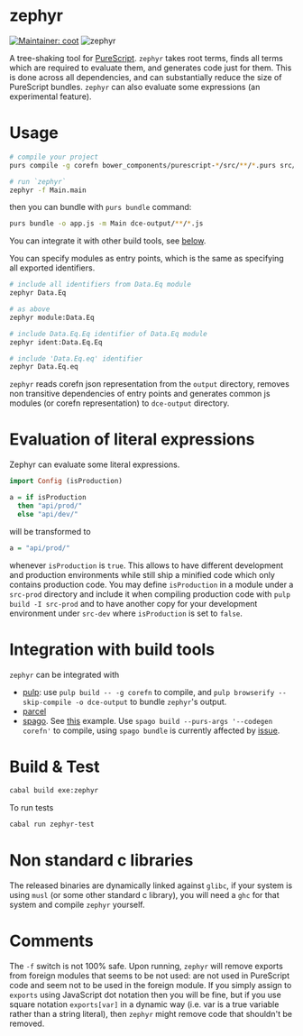 # zephyr
[![Maintainer: coot](https://img.shields.io/badge/maintainer-coot-lightgrey.svg)](http://github.com/coot)
![zephyr](https://github.com/coot/zephyr/workflows/Haskell%20CI/badge.svg)

A tree-shaking tool for [PureScript](https://github.com/purescript/purescript).
`zephyr` takes root terms, finds all terms which are required to evaluate
them, and generates code just for them.  This is done across all dependencies,
and can substantially reduce the size of PureScript bundles.  `zephyr` can also
evaluate some expressions (an experimental feature).

# Usage
```sh
# compile your project
purs compile -g corefn bower_components/purescript-*/src/**/*.purs src/**/*.purs

# run `zephyr`
zephyr -f Main.main
```
then you can bundle with `purs bundle` command:

```sh
purs bundle -o app.js -m Main dce-output/**/*.js
```
You can integrate it with other build tools, see
[below](#Integration-with-build-tools).

You can specify modules as entry points, which is the same as specifying all
exported identifiers.

```sh
# include all identifiers from Data.Eq module
zephyr Data.Eq

# as above
zephyr module:Data.Eq

# include Data.Eq.Eq identifier of Data.Eq module
zephyr ident:Data.Eq.Eq

# include 'Data.Eq.eq' identifier
zephyr Data.Eq.eq
```

`zephyr` reads corefn json representation from the `output` directory, removes
non transitive dependencies of entry points and generates common js modules (or
corefn representation) to `dce-output` directory.

# Evaluation of literal expressions

Zephyr can evaluate some literal expressions.
```purescript
import Config (isProduction)

a = if isProduction
  then "api/prod/"
  else "api/dev/"
```
will be transformed to
```purescript
a = "api/prod/"
```
whenever `isProduction` is `true`.  This allows to have different
development and production environments while still ship a minified code which
only contains production code.  You may define `isProduction` in a module under
a `src-prod` directory and include it when compiling production code with `pulp
build -I src-prod` and to have another copy for your development environment
under `src-dev` where `isProduction` is set to `false`.

# Integration with build tools

`zephyr` can be integrated with

* [pulp](https://github.com/purescript-contrib/pulp): use
  `pulp build -- -g corefn` to compile, and `pulp browserify --skip-compile -o dce-output`
  to bundle `zephyr`'s output.
* [parcel](https://github.com/parcel-bundler/parcel)
* [spago](https://github.com/purescript/spago). See
  [this](https://github.com/thomashoneyman/purescript-halogen-realworld)
  example.  Use `spago build --purs-args '--codegen corefn'` to compile, using
  `spago bundle` is currently affected by
  [issue](https://github.com/purescript/spago/issues/216).

# Build & Test

```sh
cabal build exe:zephyr
```

To run tests

```sh
cabal run zephyr-test
```

# Non standard c libraries

The released binaries are dynamically linked against `glibc`, if your system is using `musl` (or some other standard c library), you will need a `ghc` for that system and compile `zephyr` yourself.

# Comments

The `-f` switch is not 100% safe.  Upon running, `zephyr` will remove exports from
foreign modules that seems to be not used: are not used in PureScript code and
seem not to be used in the foreign module.  If you simply assign to `exports`
using JavaScript dot notation then you will be fine, but if you use square
notation `exports[var]` in a dynamic way (i.e. var is a true variable rather
than a string literal), then `zephyr` might remove code that shouldn't be
removed.
